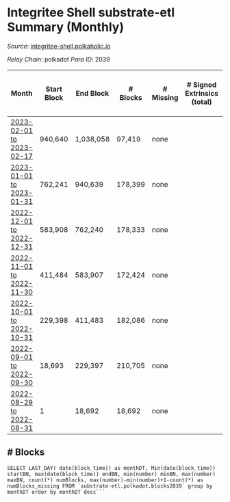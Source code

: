 # Integritee Shell substrate-etl Summary (Monthly)

_Source_: [integritee-shell.polkaholic.io](https://integritee-shell.polkaholic.io)

*Relay Chain*: polkadot
*Para ID*: 2039



| Month | Start Block | End Block | # Blocks | # Missing | # Signed Extrinsics (total) | # Active Accounts (avg) | # Addresses with Balances (max) | Issues |
| ----- | ----------- | --------- | -------- | --------- | --------------------------- | ----------------------- | ------------------------------- | ------ |
| [2023-02-01 to 2023-02-17](/polkadot/2039-integritee-shell/2023-02-28.md) | 940,640 | 1,038,058 | 97,419 | none  |  |  | 1 | - | 
| [2023-01-01 to 2023-01-31](/polkadot/2039-integritee-shell/2023-01-31.md) | 762,241 | 940,639 | 178,399 | none  |  |  | 1 | - | 
| [2022-12-01 to 2022-12-31](/polkadot/2039-integritee-shell/2022-12-31.md) | 583,908 | 762,240 | 178,333 | none  |  |  | 1 | - | 
| [2022-11-01 to 2022-11-30](/polkadot/2039-integritee-shell/2022-11-30.md) | 411,484 | 583,907 | 172,424 | none  |  |  | 1 | - | 
| [2022-10-01 to 2022-10-31](/polkadot/2039-integritee-shell/2022-10-31.md) | 229,398 | 411,483 | 182,086 | none  |  |  | 1 | - | 
| [2022-09-01 to 2022-09-30](/polkadot/2039-integritee-shell/2022-09-30.md) | 18,693 | 229,397 | 210,705 | none  |  |  | 1 | - | 
| [2022-08-29 to 2022-08-31](/polkadot/2039-integritee-shell/2022-08-31.md) | 1 | 18,692 | 18,692 | none  |  |  | 1 | - | 

## # Blocks
```
SELECT LAST_DAY( date(block_time)) as monthDT, Min(date(block_time)) startBN, max(date(block_time)) endBN, min(number) minBN, max(number) maxBN, count(*) numBlocks, max(number)-min(number)+1-count(*) as numBlocks_missing FROM `substrate-etl.polkadot.blocks2039` group by monthDT order by monthDT desc```

